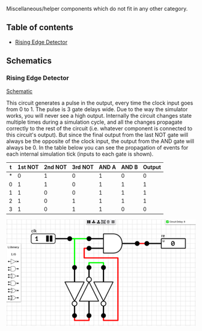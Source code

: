 Miscellaneous/helper components which do not fit in any other category.

## Table of contents
* [Rising Edge Detector](#rising_edge)

## Schematics

### <a name="rising_edge"></a>Rising Edge Detector
[Schematic](Rising%20Edge%20Detector.sch)

This circuit generates a pulse in the output, every time the clock input goes from 0 to 1. The pulse is 3 gate delays wide. Due to the way the simulator works, you will never see a high output. Internally the circuit changes state multiple times during a simulation cycle, and all the changes propagate correctly to the rest of the circuit (i.e. whatever component is connected to this circuit's output). But since the final output from the last NOT gate will always be the opposite of the clock input, the output from the AND gate will always be 0. In the table below you can see the propagation of events for each internal simulation tick (inputs to each gate is shown).

t | 1st NOT | 2nd NOT | 3rd NOT | AND A | AND B | Output
--|---------|---------|---------|-------|-------|-------
* | 0 | 1 | 0 | 1 | 0 | 0
0 | 1 | 1 | 0 | 1 | 1 | 1
1 | 1 | 0 | 0 | 1 | 1 | 1
2 | 1 | 0 | 1 | 1 | 1 | 1
3 | 1 | 0 | 1 | 1 | 0 | 0

![Rising Edge Detector](images/rising_edge.png "Rising Edge Detector")
